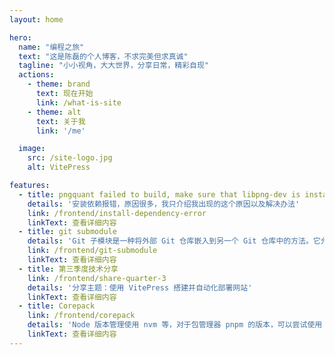 ```yaml
---
layout: home

hero:
  name: "编程之旅"
  text: "这是陈磊的个人博客，不求完美但求真诚"
  tagline: "小小视角，大大世界，分享日常，精彩自现"
  actions:
    - theme: brand
      text: 现在开始
      link: /what-is-site
    - theme: alt
      text: 关于我
      link: '/me'

  image:
    src: /site-logo.jpg
    alt: VitePress

features:
  - title: pngquant failed to build, make sure that libpng-dev is installed
    details: '安装依赖报错，原因很多，我只介绍我出现的这个原因以及解决办法'
    link: /frontend/install-dependency-error
    linkText: 查看详细内容
  - title: git submodule
    details: 'Git 子模块是一种将外部 Git 仓库嵌入到另一个 Git 仓库中的方法。它允许你将一个项目分解为多个独立的仓库，并在主项目中引用这些子模块'
    link: /frontend/git-submodule
    linkText: 查看详细内容
  - title: 第三季度技术分享
    link: /frontend/share-quarter-3
    details: '分享主题：使用 VitePress 搭建并自动化部署网站'
    linkText: 查看详细内容
  - title: Corepack
    link: /frontend/corepack
    details: 'Node 版本管理使用 nvm 等，对于包管理器 pnpm 的版本，可以尝试使用 corepack'
    linkText: 查看详细内容
---
```



<style>
:root {
  --vp-home-hero-name-color: transparent;
  --vp-home-hero-name-background: -webkit-linear-gradient(120deg, #98e98e 30%, #e180d2);

  --vp-home-hero-image-background-image: linear-gradient(-45deg, #69acdf 50%, #99dcb0 50%);
  --vp-home-hero-image-filter: blur(44px);
}

.VPHomeHero img {
  border-radius: 50%;
}

.VPNavBarTitle img {
  border-radius: 50%;
}

@media (min-width: 640px) {
  :root {
    --vp-home-hero-image-filter: blur(56px);
  }
}

@media (min-width: 960px) {
  :root {
    --vp-home-hero-image-filter: blur(68px);
  }
}
</style>
